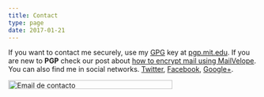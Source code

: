```yaml
---
title: Contact
type: page
date: 2017-01-21
---
```


If you want to contact me securely, use my [GPG][1] key at <a href="http://pgp.mit.edu:11371/pks/lookup?op=get&#038;search=0x083EDE12BE101B2B" target="_blank">pgp.mit.edu</a>. If you are new to __PGP__ check our post about [how to encrypt mail using MailVelope][2]. You can also find me in social networks. <a href="https://twitter.com/elbaulp" title="@Elbaulp" target="_blank">Twitter</a>, <a href="https://www.facebook.com/elbauldelprogramador" title="El Baúl del Programador" target="_blank">Facebook</a>, <a href="https://plus.google.com/+Elbauldelprogramador/posts" title="+Elbauldelprogramador" target="_blank">Google+</a>.

<img src="/img/2012/05/email.png" alt="Email de contacto" width="332" height="18"/>


 [1]: https://elbauldelprogramador.com/editar-y-crear-archivos-cifrados-con-gpg-en-vim/ "Editar y crear archivos cifrados con GPG en Vim"
 [2]: https://elbauldelprogramador.com/como-cifrar-correos-con-gpg-con-mailvelope/ "Cómo cifrar correos con GPG usando Mailvelope"
